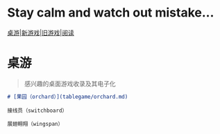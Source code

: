 # Stay calm and watch out mistake...

[桌游](tablegame.md)|[新游戏](newgame.md)|[旧游戏](oldgame.md)|[阅读](reading.md)

# 桌游

>感兴趣的桌面游戏收录及其电子化

```markdown
# [果园（orchard）](tablegame/orchard.md)

```

```
接线员（switchboard）
```


```
展翅翱翔（wingspan）
```